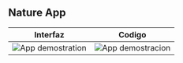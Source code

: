 ## Nature App

| Interfaz                              | Codigo     |
|----------------------------------------|------------------|
| ![App demostration](https://i.giphy.com/media/v1.Y2lkPTc5MGI3NjExYndqN2Z4OTQ4bWN3YW9razF4eDZlN2NmZDJrY2V3eHZ2Mzk4OTJtZSZlcD12MV9pbnRlcm5hbF9naWZfYnlfaWQmY3Q9Zw/nkqV7AhhiMmX8uiCnt/giphy.gif) |![App demostracion](https://i.imgur.com/IAQGwHk.png)|





